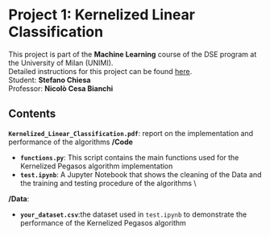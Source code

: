 # Project 1: Kernelized Linear Classification
This project is part of the **Machine Learning** course of the DSE program at the University of Milan (UNIMI). \
Detailed instructions for this project can be found [here](https://docs.google.com/document/d/e/2PACX-1vRqPpCck3za-e5j_LjxWOOQ5NYs5q2G3S7WCPshNxJP4XSLHLB6zoY5Wj2kIA7B-lWR9gd3mfQD9SoK/pub). \
Student: **Stefano Chiesa** \
Professor: **Nicolò Cesa Bianchi**

## Contents
**`Kernelized_Linear_Classification.pdf`**: report on the implementation and performance of the algorithms
**/Code**
- **`functions.py`**: This script contains the main functions used for the Kernelized Pegasos algorithm implementation
- **`test.ipynb`**: A Jupyter Notebook that shows the cleaning of the Data and the training and testing procedure of the algorithms \

**/Data**:
- **`your_dataset.csv`**:the dataset used in `test.ipynb` to demonstrate the performance of the Kernelized Pegasos algorithm




    
